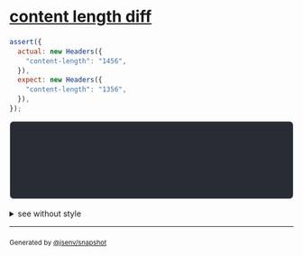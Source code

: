 # [content length diff](../../headers.test.js#L224)

```js
assert({
  actual: new Headers({
    "content-length": "1456",
  }),
  expect: new Headers({
    "content-length": "1356",
  }),
});
```

![img](throw.svg)

<details>
  <summary>see without style</summary>

```console
AssertionError: actual and expect are different

actual: Headers(
  "content-length" => "1456"
)
expect: Headers(
  "content-length" => "1356"
)
```

</details>


---

<sub>
  Generated by <a href="https://github.com/jsenv/core/tree/main/packages/tooling/snapshot">@jsenv/snapshot</a>
</sub>
